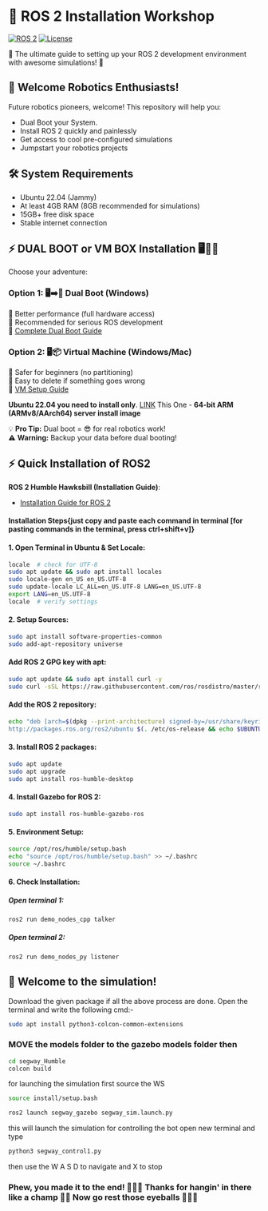 # 🚀 ROS 2 Installation Workshop

[![ROS 2](https://img.shields.io/badge/ROS-2-%230A0FF9)](https://docs.ros.org)
[![License](https://img.shields.io/badge/License-Apache_2.0-blue.svg)](https://opensource.org/licenses/Apache-2.0)

🤖 The ultimate guide to setting up your ROS 2 development environment with awesome simulations! 🌟

## 🌈 Welcome Robotics Enthusiasts!

Future robotics pioneers, welcome! This repository will help you:

- Dual Boot your System.
- Install ROS 2 quickly and painlessly
- Get access to cool pre-configured simulations
- Jumpstart your robotics projects

## 🛠️ System Requirements

- Ubuntu 22.04 (Jammy)
- At least 4GB RAM (8GB recommended for simulations)
- 15GB+ free disk space
- Stable internet connection

## ⚡ DUAL BOOT or VM BOX Installation  🖥️🔀🐧

Choose your adventure:

### Option 1: 🖥️➡️🐧 **Dual Boot (Windows)**
🔹 Better performance (full hardware access)  
🔹 Recommended for serious ROS development  
📌 [Complete Dual Boot Guide](https://docs.google.com/document/d/1RVChwuKGptD5uSHYs5tflR0sVBAdXiwsjumxEQVBVG4/edit?usp=sharing)  

### Option 2: 🖥️📦 **Virtual Machine (Windows/Mac)**
🔹 Safer for beginners (no partitioning)  
🔹 Easy to delete if something goes wrong  
📌 [VM Setup Guide](https://docs.google.com/document/d/1L55AWdZwC15YzvmSWa1djZLB4AHl80aEcOfpS0ie9nM/edit?usp=sharing)  

  **Ubuntu 22.04 you need to install only**. [LINK](https://cdimage.ubuntu.com/releases/22.04/release/)
  This One - **64-bit ARM (ARMv8/AArch64) server install image**

💡 **Pro Tip:** Dual boot = 😎 for real robotics work!  
⚠️ **Warning:** Backup your data before dual booting!
## ⚡ Quick Installation of ROS2
 **ROS 2 Humble Hawksbill (Installation Guide)**:
   - [Installation Guide for ROS 2](https://docs.ros.org/en/humble/Installation.html)

#### Installation Steps{just copy and paste each command in terminal [for pasting commands in the terminal, press ctrl+shift+v]}

#### 1. Open Terminal in Ubuntu & Set Locale:
```bash
locale  # check for UTF-8
sudo apt update && sudo apt install locales
sudo locale-gen en_US en_US.UTF-8
sudo update-locale LC_ALL=en_US.UTF-8 LANG=en_US.UTF-8
export LANG=en_US.UTF-8
locale  # verify settings
```
#### 2. Setup Sources:
```bash
sudo apt install software-properties-common
sudo add-apt-repository universe
```
#### Add ROS 2 GPG key with apt:
```bash
sudo apt update && sudo apt install curl -y
sudo curl -sSL https://raw.githubusercontent.com/ros/rosdistro/master/ros.key -o /usr/share/keyrings/ros-archive-keyring.gpg
```
#### Add the ROS 2 repository:
```bash
echo "deb [arch=$(dpkg --print-architecture) signed-by=/usr/share/keyrings/ros-archive-keyring.gpg] \
http://packages.ros.org/ros2/ubuntu $(. /etc/os-release && echo $UBUNTU_CODENAME) main" | sudo tee /etc/apt/sources.list.d/ros2.list > /dev/null
```
#### 3. Install ROS 2 packages:
```bash
sudo apt update
sudo apt upgrade
sudo apt install ros-humble-desktop
```
#### 4. Install Gazebo for ROS 2:
```bash
sudo apt install ros-humble-gazebo-ros
```
#### 5. Environment Setup:
```bash
source /opt/ros/humble/setup.bash
echo "source /opt/ros/humble/setup.bash" >> ~/.bashrc
source ~/.bashrc
```
#### 6. Check Installation:
##### Open terminal 1:
```bash
ros2 run demo_nodes_cpp talker
```
##### Open terminal 2:
```bash
ros2 run demo_nodes_py listener
```

## 🌈 Welcome to the simulation!
Download the given package if all the above process are done.
Open the terminal and write the following cmd:-
```bash
sudo apt install python3-colcon-common-extensions
```
### MOVE the models folder to the gazebo models folder then 
```bash
cd segway_Humble
colcon build
```
for launching the simulation first source the WS 
```bash
source install/setup.bash
```
 ```bash
ros2 launch segway_gazebo segway_sim.launch.py 
```
 this will launch the simulation 
 for controlling the bot open new terminal and type 
  ```bash
python3 segway_control1.py 
```
 then use the W A S D to navigate and X to stop

### Phew, you made it to the end! 😮‍💨🎉 Thanks for hangin' in there like a champ 💪😄 Now go rest those eyeballs 👀🛌😂

